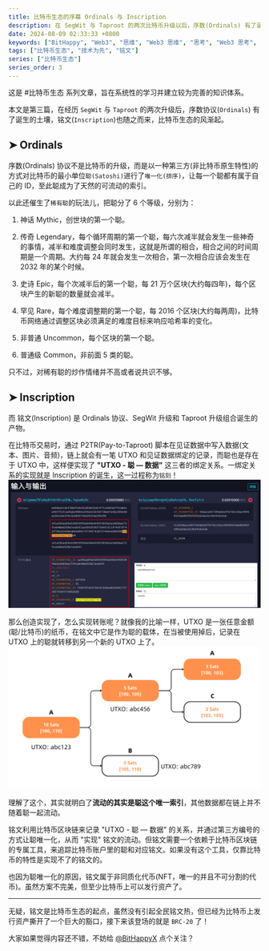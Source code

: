 ```yaml
---
title: 比特币生态的序幕 Ordinals 与 Inscription
description: 在 SegWit 与 Taproot 的两次比特币升级以后，序数(Ordinals) 有了诞生的土壤，铭文(Inscription)也随之而来，而比特币生态的风也刮了起来！
date: 2024-08-09 02:33:33 +0800
keywords: ["BitHappy", "Web3", "思维", "Web3 思维", "思考", "Web3 思考", "深度", "Web3 深度", "资料", "Web3 资料", "知识库", "Web3 知识库", "比特币生态", "比特币", "比特币基础", "BTC", "Ordinals", "Inscription", "铭文", "稀有聪"]
tags: ["比特币生态", "技术为先", "铭文"]
series: ["比特币生态"]
series_order: 3
---
```


这是 #比特币生态 系列文章，旨在系统性的学习并建立较为完善的知识体系。

本文是第三篇，在经历 `SegWit` 与 `Taproot` 的两次升级后，序数协议(`Ordinals`) 有了诞生的土壤，铭文(`Inscription`)也随之而来，比特币生态的风渐起。

## **➤ Ordinals**

序数(Ordinals) 协议不是比特币的升级，而是以一种第三方(非比特币原生特性)的方式对比特币的最小单位`聪(Satoshi)`进行了`唯一化(排序)`，让每一个聪都有属于自己的 ID，至此聪成为了天然的可流动的索引。

以此还催生了`稀有聪`的玩法儿，把聪分了 6 个等级，分别为：

1. 神话 Mythic，创世块的第一个聪。

2. 传奇 Legendary，每个循环周期的第一个聪，每六次减半就会发生一些神奇的事情，减半和难度调整会同时发生，这就是所谓的相合，相合之间的时间周期是一个周期。大约每 24 年就会发生一次相合，第一次相合应该会发生在 2032 年的某个时候。

3. 史诗 Epic，每个次减半后的第一个聪，每 21 万个区块(大约每四年)，每个区块产生的新聪的数量就会减半。

4. 罕见 Rare，每个难度调整期的第一个聪，每 2016 个区块(大约每两周)，比特币网络通过调整区块必须满足的难度目标来响应哈希率的变化。

5. 非普通 Uncommon，每个区块的第一个聪。

6. 普通级 Common，非前面 5 类的聪。

只不过，对稀有聪的炒作情绪并不高或者说共识不够。

## **➤ Inscription**

而 铭文(Inscription) 是 Ordinals 协议、SegWit 升级和 Taproot 升级组合诞生的产物。

在比特币交易时，通过 P2TR(Pay-to-Taproot) 脚本在见证数据中写入数据(文本、图片、音频)，链上就会有一笔 UTXO 和见证数据绑定的记录，而聪也是存在于 UTXO 中，这样便实现了 **"UTXO - 聪 — 数据"** 这三者的绑定关系。一绑定关系的实现就是 Inscription 的诞生，这一过程称为`铭刻`！
![铭刻 love.btc 域名时，在 Witness 中包含 P2TR 脚本，而脚本中便是铭文信息，来自 Mempool](mint.png "铭刻 love.btc 域名时，在 Witness 中包含 P2TR 脚本，而脚本中便是铭文信息，来自 Mempool")

那么创造实现了，怎么实现转账呢？就像我的比喻一样，UTXO 是一张任意金额(聪/比特币)的纸币，在铭文中它是作为聪的载体，在当被使用掉后，记录在 UTXO 上的聪就转移到另一个新的 UTXO 上了。
![聪的流转，来自 Spectrum Lab](sats.png "聪的流转，来自 Spectrum Lab")

理解了这个，其实就明白了**流动的其实是聪这个唯一索引**，其他数据都在链上并不随着聪一起流动。

铭文利用比特币区块链来记录 "UTXO - 聪 — 数据" 的关系，并通过第三方编号的方式让聪唯一化，从而 "实现" 铭文的流动。但铭文需要一个依赖于比特币区块链的专属工具，来追踪比特币账户里的聪和对应铭文。如果没有这个工具，仅靠比特币的特性是实现不了的铭文的。

也因为聪唯一化的原因，铭文属于非同质化代币(NFT，唯一的并且不可分割的代币)。虽然方案不完美，但至少比特币上可以发行资产了。

---

无疑，铭文是比特币生态的起点，虽然没有引起全民铭文热，但已经为比特币上发行资产撕开了一个巨大的豁口，接下来该登场的就是 `BRC-20` 了！

大家如果觉得内容还不错，不妨给 [@BitHappyX](https://x.com/intent/follow?screen_name=BitHappyX) 点个关注？
